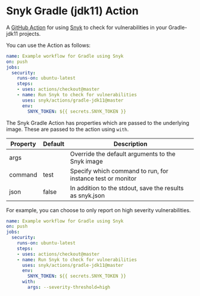 # Snyk Gradle (jdk11)  Action

A [GitHub Action](https://github.com/features/actions) for using [Snyk](https://snyk.io) to check for
vulnerabilities in your Gradle-jdk11 projects.

You can use the Action as follows:

```yaml
name: Example workflow for Gradle using Snyk 
on: push
jobs:
  security:
    runs-on: ubuntu-latest
    steps:
    - uses: actions/checkout@master
    - name: Run Snyk to check for vulnerabilities
      uses: snyk/actions/gradle-jdk11@master
      env:
        SNYK_TOKEN: ${{ secrets.SNYK_TOKEN }}
```

The Snyk Gradle Action has properties which are passed to the underlying image. These are
passed to the action using `with`.

| Property | Default | Description |
| --- | --- | --- |
| args |   | Override the default arguments to the Snyk image |
| command | test | Specify which command to run, for instance test or monitor |
| json | false | In addition to the stdout, save the results as snyk.json |

For example, you can choose to only report on high severity vulnerabilities.

```yaml
name: Example workflow for Gradle using Snyk 
on: push
jobs:
  security:
    runs-on: ubuntu-latest
    steps:
    - uses: actions/checkout@master
    - name: Run Snyk to check for vulnerabilities
      uses: snyk/actions/gradle-jdk11@master
      env:
        SNYK_TOKEN: ${{ secrets.SNYK_TOKEN }}
      with:
        args: --severity-threshold=high
```
